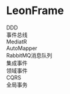 # LeonFrame
DDD<br/>
事件总线<br/>
MediatR<br/>
AutoMapper<br/>
RabbitMQ消息队列<br/>
集成事件<br/>
领域事件<br/>
CQRS<br/>
全局事务<br/>
